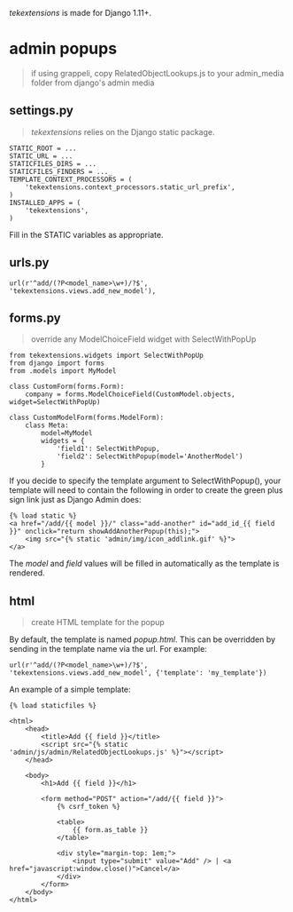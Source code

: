 *tekextensions* is made for Django 1.11+.

admin popups
====================
> if using grappeli, copy RelatedObjectLookups.js to your admin_media folder from django's admin media 

settings.py
-----------
> *tekextensions* relies on the Django static package.

    STATIC_ROOT = ...
    STATIC_URL = ...
    STATICFILES_DIRS = ...
    STATICFILES_FINDERS = ..._
    TEMPLATE_CONTEXT_PROCESSORS = (
        'tekextensions.context_processors.static_url_prefix',
    )
    INSTALLED_APPS = (
        'tekextensions',
    )
    
Fill in the STATIC variables as appropriate.

urls.py
--------------------
    url(r'^add/(?P<model_name>\w+)/?$', 'tekextensions.views.add_new_model'),

forms.py
--------------------
> override any ModelChoiceField widget with SelectWithPopUp

    from tekextensions.widgets import SelectWithPopUp
    from django import forms
    from .models import MyModel
    
    class CustomForm(forms.Form):
        company = forms.ModelChoiceField(CustomModel.objects, widget=SelectWithPopUp)

    class CustomModelForm(forms.ModelForm):
        class Meta:
            model=MyModel
            widgets = {
                'field1': SelectWithPopup,
                'field2': SelectWithPopup(model='AnotherModel')
            }

If you decide to specify the template argument to SelectWithPopup(), your template will need to contain the following in order to
create the green plus sign link just as Django Admin does:

    {% load static %}
    <a href="/add/{{ model }}/" class="add-another" id="add_id_{{ field }}" onclick="return showAddAnotherPopup(this);">
        <img src="{% static 'admin/img/icon_addlink.gif' %}">
    </a>

The _model_ and _field_ values will be filled in automatically as the template is rendered.

html
----
> create HTML template for the popup

By default, the template is named _popup.html_. This can be overridden by sending in the template name via the url. For example:

    url(r'^add/(?P<model_name>\w+)/?$', 'tekextensions.views.add_new_model', {'template': 'my_template'})
    
An example of a simple template:

    {% load staticfiles %}

    <html>
        <head>
            <title>Add {{ field }}</title>
            <script src="{% static 'admin/js/admin/RelatedObjectLookups.js' %}"></script>
        </head>
    
        <body>
            <h1>Add {{ field }}</h1>
    
            <form method="POST" action="/add/{{ field }}">
                {% csrf_token %}
    
                <table>
                    {{ form.as_table }}
                </table>
    
                <div style="margin-top: 1em;">
                    <input type="submit" value="Add" /> | <a href="javascript:window.close()">Cancel</a>
                </div>
            </form>
        </body>
    </html>
